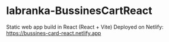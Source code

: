 # labranka-BussinesCartReact

Static web app build in React (React + Vite)
Deployed on Netlify: https://bussines-card-react.netlify.app
